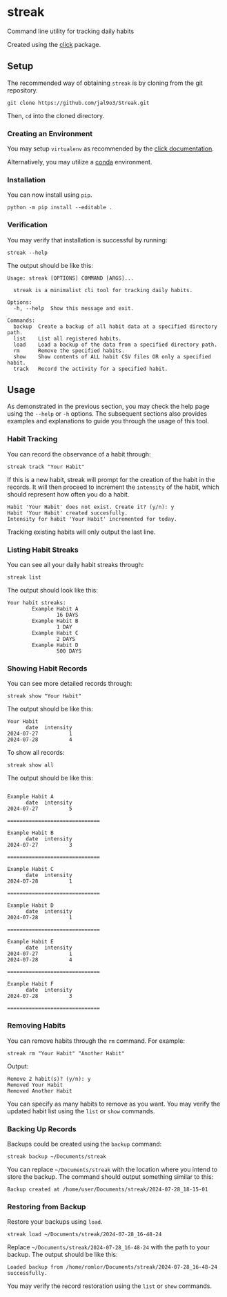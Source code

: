 # streak

Command line utility for tracking daily habits

Created using the [click](https://click.palletsprojects.com/en/8.1.x/) package.

## Setup

The recommended way of obtaining `streak` is 
by cloning from the git repository.

```
git clone https://github.com/jal9o3/Streak.git
```

Then, `cd` into the cloned directory. 

### Creating an Environment
You may setup `virtualenv` as recommended 
by the [click documentation](https://click.palletsprojects.com/en/8.1.x/quickstart/#virtualenv).

Alternatively, you may utilize a [conda](https://conda.io/projects/conda/en/latest/user-guide/tasks/manage-environments.html) environment.


### Installation
You can now install using `pip`.
```
python -m pip install --editable .
```

### Verification
You may verify that installation is successful by running:
```
streak --help
```
The output should be like this:
```
Usage: streak [OPTIONS] COMMAND [ARGS]...

  streak is a minimalist cli tool for tracking daily habits.

Options:
  -h, --help  Show this message and exit.

Commands:
  backup  Create a backup of all habit data at a specified directory path.
  list    List all registered habits.
  load    Load a backup of the data from a specified directory path.
  rm      Remove the specified habits.
  show    Show contents of ALL habit CSV files OR only a specified habit.
  track   Record the activity for a specified habit.
```

## Usage
As demonstrated in the previous section, you may check the help page using the
`--help` or `-h` options. The subsequent sections also provides examples and 
explanations to guide you through the usage of this tool.
### Habit Tracking
You can record the observance of a habit through:
```
streak track "Your Habit"
```
If this is a new habit, streak will prompt for the creation of the habit in the
records. It will then proceed to increment the `intensity` of the habit, which
should represent how often you do a habit.
```
Habit 'Your Habit' does not exist. Create it? (y/n): y
Habit 'Your Habit' created succesfully.
Intensity for habit 'Your Habit' incremented for today.
```
Tracking existing habits will only output the last line.
### Listing Habit Streaks
You can see all your daily habit streaks through:
```
streak list
```
The output should look like this:
```
Your habit streaks: 
        Example Habit A
                16 DAYS
        Example Habit B
                1 DAY
        Example Habit C
                2 DAYS
        Example Habit D
                500 DAYS
```
### Showing Habit Records
You can see more detailed records through:
```
streak show "Your Habit"
```
The output should be like this:
```
Your Habit
      date  intensity
2024-07-27          1
2024-07-28          4
```
To show all records:
```
streak show all
```
The output should be like this:
```

Example Habit A
      date  intensity
2024-07-27          5

==============================

Example Habit B
      date  intensity
2024-07-27          3

==============================

Example Habit C
      date  intensity
2024-07-28          1

==============================

Example Habit D
      date  intensity
2024-07-28          1

==============================

Example Habit E
      date  intensity
2024-07-27          1
2024-07-28          4

==============================

Example Habit F
      date  intensity
2024-07-28          3

==============================
```
### Removing Habits
You can remove habits through the `rm` command. For example:
```
streak rm "Your Habit" "Another Habit"
```
Output:
```
Remove 2 habit(s)? (y/n): y
Removed Your Habit
Removed Another Habit
```
You can specify as many habits to remove as you want. You may verify the updated
habit list using the `list` or `show` commands.
### Backing Up Records
Backups could be created using the `backup` command:
```
streak backup ~/Documents/streak
```
You can replace `~/Documents/streak` with the location where you intend 
to store the backup. 
The command should output something similar to this:
```
Backup created at /home/user/Documents/streak/2024-07-28_18-15-01
```
### Restoring from Backup
Restore your backups using `load`.
```
streak load ~/Documents/streak/2024-07-28_16-48-24
```
Replace `~/Documents/streak/2024-07-28_16-48-24` with the path to your backup.
The output should be like this:
```
Loaded backup from /home/romlor/Documents/streak/2024-07-28_16-48-24 successfully.
```
You may verify the record restoration using the `list` or `show` commands.